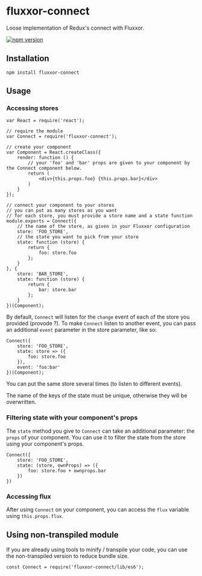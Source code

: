 # fluxxor-connect

Loose implementation of Redux's connect with Fluxxor.

[![npm version](https://badge.fury.io/js/fluxxor-connect.svg)](https://badge.fury.io/js/fluxxor-connect)

## Installation

```
npm install fluxxor-connect
```

## Usage

### Accessing stores

```
var React = require('react');

// require the module
var Connect = require('fluxxor-connect');

// create your component
var Component = React.createClass({
    render: function () {
        // your 'foo' and 'bar' props are given to your component by the Connect component below.
        return (
            <div>{this.props.foo} {this.props.bar}</div>
        )
    }
});

// connect your component to your stores
// you can put as many stores as you want
// for each store, you must provide a store name and a state function
module.exports = Connect({
    // the name of the store, as given in your Fluxxor configuration
    store: 'FOO_STORE',
    // the state you want to pick from your store
    state: function (store) {
        return {
            foo: store.foo
        };
    }
}, {
    store: 'BAR_STORE',
    state: function (store) {
        return {
            bar: store.bar
        };
    }
})(Component);
```

By default, `Connect` will listen for the `change` event of each of the store you provided (provode ?).
To make `Connect` listen to another event, you can pass an additional `event` parameter in the store parameter, like so:

```
Connect({
    store: 'FOO_STORE',
    state: store => ({
        foo: store.foo
    }),
    event: 'foo:bar'
})(Component);
```

You can put the same store several times (to listen to different events).

The name of the keys of the state must be unique, otherwise they will be overwritten.

### Filtering state with your component's props

The `state` method you give to `Connect` can take an additional parameter: the `props` of your component.
You can use it to filter the state from the store using your component's props.

```
Connect({
    store: 'FOO_STORE',
    state: (store, ownProps) => ({
        foo: store.foo + ownprops.bar
    })
})
```

### Accessing flux

After using `Connect` on your component, you can access the `flux` variable using `this.props.flux`.

## Using non-transpiled module

If you are already using tools to minify / transpile your code, you can use the non-transpiled version to reduce bundle size.

`const Connect = require('fluxxor-connect/lib/es6');`
